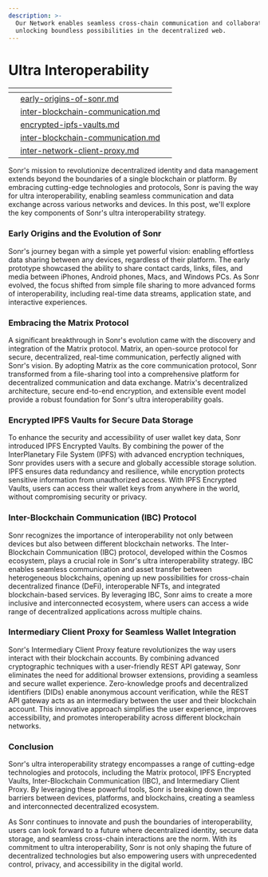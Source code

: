 ```yaml
---
description: >-
  Our Network enables seamless cross-chain communication and collaboration,
  unlocking boundless possibilities in the decentralized web.
---
```


# Ultra Interoperability

<table data-view="cards"><thead><tr><th></th><th></th><th></th></tr></thead><tbody><tr><td></td><td><a data-mention href="early-origins-of-sonr.md">early-origins-of-sonr.md</a></td><td></td></tr><tr><td></td><td><a data-mention href="inter-blockchain-communication.md">inter-blockchain-communication.md</a></td><td></td></tr><tr><td></td><td><a data-mention href="encrypted-ipfs-vaults.md">encrypted-ipfs-vaults.md</a></td><td></td></tr><tr><td></td><td><a data-mention href="inter-blockchain-communication.md">inter-blockchain-communication.md</a></td><td></td></tr><tr><td></td><td><a data-mention href="inter-network-client-proxy.md">inter-network-client-proxy.md</a></td><td></td></tr></tbody></table>

Sonr's mission to revolutionize decentralized identity and data management extends beyond the boundaries of a single blockchain or platform. By embracing cutting-edge technologies and protocols, Sonr is paving the way for ultra interoperability, enabling seamless communication and data exchange across various networks and devices. In this post, we'll explore the key components of Sonr's ultra interoperability strategy.

### Early Origins and the Evolution of Sonr

Sonr's journey began with a simple yet powerful vision: enabling effortless data sharing between any devices, regardless of their platform. The early prototype showcased the ability to share contact cards, links, files, and media between iPhones, Android phones, Macs, and Windows PCs. As Sonr evolved, the focus shifted from simple file sharing to more advanced forms of interoperability, including real-time data streams, application state, and interactive experiences.

### Embracing the Matrix Protocol

A significant breakthrough in Sonr's evolution came with the discovery and integration of the Matrix protocol. Matrix, an open-source protocol for secure, decentralized, real-time communication, perfectly aligned with Sonr's vision. By adopting Matrix as the core communication protocol, Sonr transformed from a file-sharing tool into a comprehensive platform for decentralized communication and data exchange. Matrix's decentralized architecture, secure end-to-end encryption, and extensible event model provide a robust foundation for Sonr's ultra interoperability goals.

### Encrypted IPFS Vaults for Secure Data Storage

To enhance the security and accessibility of user wallet key data, Sonr introduced IPFS Encrypted Vaults. By combining the power of the InterPlanetary File System (IPFS) with advanced encryption techniques, Sonr provides users with a secure and globally accessible storage solution. IPFS ensures data redundancy and resilience, while encryption protects sensitive information from unauthorized access. With IPFS Encrypted Vaults, users can access their wallet keys from anywhere in the world, without compromising security or privacy.

### Inter-Blockchain Communication (IBC) Protocol

Sonr recognizes the importance of interoperability not only between devices but also between different blockchain networks. The Inter-Blockchain Communication (IBC) protocol, developed within the Cosmos ecosystem, plays a crucial role in Sonr's ultra interoperability strategy. IBC enables seamless communication and asset transfer between heterogeneous blockchains, opening up new possibilities for cross-chain decentralized finance (DeFi), interoperable NFTs, and integrated blockchain-based services. By leveraging IBC, Sonr aims to create a more inclusive and interconnected ecosystem, where users can access a wide range of decentralized applications across multiple chains.

### Intermediary Client Proxy for Seamless Wallet Integration

Sonr's Intermediary Client Proxy feature revolutionizes the way users interact with their blockchain accounts. By combining advanced cryptographic techniques with a user-friendly REST API gateway, Sonr eliminates the need for additional browser extensions, providing a seamless and secure wallet experience. Zero-knowledge proofs and decentralized identifiers (DIDs) enable anonymous account verification, while the REST API gateway acts as an intermediary between the user and their blockchain account. This innovative approach simplifies the user experience, improves accessibility, and promotes interoperability across different blockchain networks.

### Conclusion

Sonr's ultra interoperability strategy encompasses a range of cutting-edge technologies and protocols, including the Matrix protocol, IPFS Encrypted Vaults, Inter-Blockchain Communication (IBC), and Intermediary Client Proxy. By leveraging these powerful tools, Sonr is breaking down the barriers between devices, platforms, and blockchains, creating a seamless and interconnected decentralized ecosystem.

As Sonr continues to innovate and push the boundaries of interoperability, users can look forward to a future where decentralized identity, secure data storage, and seamless cross-chain interactions are the norm. With its commitment to ultra interoperability, Sonr is not only shaping the future of decentralized technologies but also empowering users with unprecedented control, privacy, and accessibility in the digital world.
